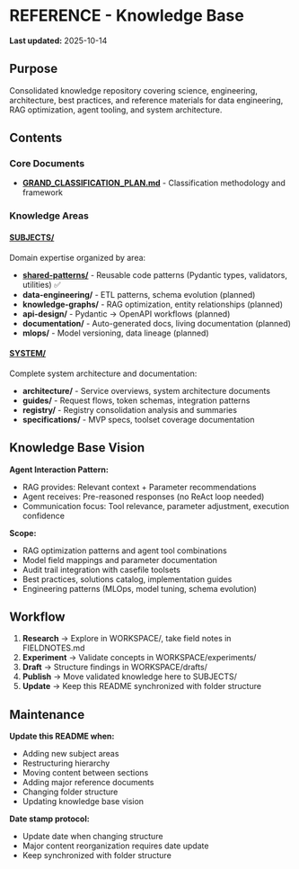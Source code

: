 # REFERENCE - Knowledge Base

**Last updated:** 2025-10-14

## Purpose

Consolidated knowledge repository covering science, engineering, architecture, best practices, and reference materials for data engineering, RAG optimization, agent tooling, and system architecture.

## Contents

### Core Documents
- **[GRAND_CLASSIFICATION_PLAN.md](GRAND_CLASSIFICATION_PLAN.md)** - Classification methodology and framework

### Knowledge Areas

#### [SUBJECTS/](SUBJECTS/)
Domain expertise organized by area:
- **[shared-patterns/](SUBJECTS/shared-patterns/)** - Reusable code patterns (Pydantic types, validators, utilities) ✅
- **data-engineering/** - ETL patterns, schema evolution (planned)
- **knowledge-graphs/** - RAG optimization, entity relationships (planned)
- **api-design/** - Pydantic → OpenAPI workflows (planned)
- **documentation/** - Auto-generated docs, living documentation (planned)
- **mlops/** - Model versioning, data lineage (planned)

#### [SYSTEM/](SYSTEM/)
Complete system architecture and documentation:
- **architecture/** - Service overviews, system architecture documents
- **guides/** - Request flows, token schemas, integration patterns
- **registry/** - Registry consolidation analysis and summaries
- **specifications/** - MVP specs, toolset coverage documentation

## Knowledge Base Vision

**Agent Interaction Pattern:**
- RAG provides: Relevant context + Parameter recommendations
- Agent receives: Pre-reasoned responses (no ReAct loop needed)
- Communication focus: Tool relevance, parameter adjustment, execution confidence

**Scope:**
- RAG optimization patterns and agent tool combinations
- Model field mappings and parameter documentation
- Audit trail integration with casefile toolsets
- Best practices, solutions catalog, implementation guides
- Engineering patterns (MLOps, model tuning, schema evolution)

## Workflow

1. **Research** → Explore in WORKSPACE/, take field notes in FIELDNOTES.md
2. **Experiment** → Validate concepts in WORKSPACE/experiments/
3. **Draft** → Structure findings in WORKSPACE/drafts/
4. **Publish** → Move validated knowledge here to SUBJECTS/
5. **Update** → Keep this README synchronized with folder structure

## Maintenance

**Update this README when:**
- Adding new subject areas
- Restructuring hierarchy
- Moving content between sections
- Adding major reference documents
- Changing folder structure
- Updating knowledge base vision

**Date stamp protocol:**
- Update date when changing structure
- Major content reorganization requires date update
- Keep synchronized with folder structure
